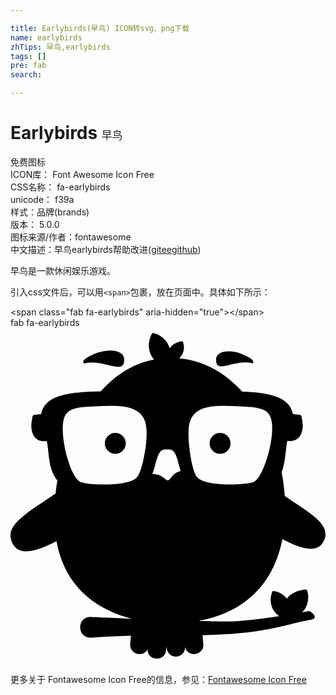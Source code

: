 ```yaml
---

title: Earlybirds(早鸟) ICON转svg、png下载
name: earlybirds
zhTips: 早鸟,earlybirds
tags: []
pre: fab
search: 

---
```


# Earlybirds  <small style="font-size: 60%;font-weight: 100">早鸟</small>


<div class="detail-page">
<p>
<span><span class="badge-success badge">免费图标</span> </span>
<br/>
<span>
ICON库：
<span class="badge-secondary badge">Font Awesome Icon Free</span> 
</span>
<br/>
<span>
CSS名称：
<span class="badge-secondary badge">fa-earlybirds</span> 
</span>
<br/>
<span>
unicode：
<span class="badge-secondary badge">f39a</span> 
<copy-btn content='f39a' btn-title=""></copy-btn>
<copy-btn :content='String.fromCodePoint(parseInt("f39a", 16))' btn-title="复制U"></copy-btn>
</span><br/><span>样式：<span class="badge-light badge">品牌(brands)</span></span>
<br/>
<span>
版本：
<span class="badge-secondary badge">5.0.0</span> 
</span>
<br/>
<span>图标来源/作者：<span class="badge-light badge">fontawesome</span></span> 
<br/>
<span class="zh-detail">中文描述：<span class="badge-primary badge">早鸟</span><span class="badge-primary badge">earlybirds</span><span class="help-link"><span>帮助改进</span>(<a href="https://gitee.com/liuwave/icon-helper/edit/master/json/fontawesome/brands/earlybirds.json" target="_blank" rel="noopener noreferrer">gitee</a><a href="https://github.com/liuwave/icon-helper/edit/master/json/fontawesome/brands/earlybirds.json" target="_blank" rel="noopener noreferrer">github</a></span>)</span><br/>
</p>
</div><div class="description description alert alert-light">早鸟是一款休闲娱乐游戏。</div>
<div class="alert alert-dark">
  <i class="fab fa-earlybirds fa-xs"></i>
  <i class="fab fa-earlybirds fa-sm"></i>
  <i class="fab fa-earlybirds fa-lg"></i>
  <i class="fab fa-earlybirds fa-2x"></i>
  <i class="fab fa-earlybirds fa-3x"></i>
  <i class="fab fa-earlybirds fa-5x"></i>
  <i class="fab fa-earlybirds fa-7x"></i>
</div>
<div>
  <p>引入css文件后，可以用<code>&lt;span&gt;</code>包裹，放在页面中。具体如下所示：    
  </p>
  <div class="alert alert-primary" style="font-size: 14px">
    &lt;span class="fab fa-earlybirds" aria-hidden="true"&gt;&lt;/span&gt;
    <copy-btn content='<span class="fab fa-earlybirds" aria-hidden="true"></span>'></copy-btn>
  </div>
  <div class="alert alert-secondary">
    <i class="fab fa-earlybirds"
    style="font-size: 24px"
    aria-hidden="true"></i> fab fa-earlybirds
    <copy-btn content="fab fa-earlybirds" btn-title="复制图标名称"></copy-btn>
  </div>
</div>
<div id="svg" class="svg-wrap">
<svg xmlns="http://www.w3.org/2000/svg" viewBox="0 0 480 512"><path d="M313.2 47.5c1.2-13 21.3-14 36.6-8.7.9.3 26.2 9.7 19 15.2-27.9-7.4-56.4 18.2-55.6-6.5zm-201 6.9c30.7-8.1 62 20 61.1-7.1-1.3-14.2-23.4-15.3-40.2-9.6-1 .3-28.7 10.5-20.9 16.7zM319.4 160c-8.8 0-16 7.2-16 16s7.2 16 16 16 16-7.2 16-16-7.2-16-16-16zm-159.7 0c-8.8 0-16 7.2-16 16s7.2 16 16 16 16-7.2 16-16-7.2-16-16-16zm318.5 163.2c-9.9 24-40.7 11-63.9-1.2-13.5 69.1-58.1 111.4-126.3 124.2.3.9-2-.1 24 1 33.6 1.4 63.8-3.1 97.4-8-19.8-13.8-11.4-37.1-9.8-38.1 1.4-.9 14.7 1.7 21.6 11.5 8.6-12.5 28.4-14.8 30.2-13.6 1.6 1.1 6.6 20.9-6.9 34.6 4.7-.9 8.2-1.6 9.8-2.1 2.6-.8 17.7 11.3 3.1 13.3-14.3 2.3-22.6 5.1-47.1 10.8-45.9 10.7-85.9 11.8-117.7 12.8l1 11.6c3.8 18.1-23.4 24.3-27.6 6.2.8 17.9-27.1 21.8-28.4-1l-.5 5.3c-.7 18.4-28.4 17.9-28.3-.6-7.5 13.5-28.1 6.8-26.4-8.5l1.2-12.4c-36.7.9-59.7 3.1-61.8 3.1-20.9 0-20.9-31.6 0-31.6 2.4 0 27.7 1.3 63.2 2.8-61.1-15.5-103.7-55-114.9-118.2-25 12.8-57.5 26.8-68.2.8-10.5-25.4 21.5-42.6 66.8-73.4.7-6.6 1.6-13.3 2.7-19.8-14.4-19.6-11.6-36.3-16.1-60.4-16.8 2.4-23.2-9.1-23.6-23.1.3-7.3 2.1-14.9 2.4-15.4 1.1-1.8 10.1-2 12.7-2.6 6-31.7 50.6-33.2 90.9-34.5 19.7-21.8 45.2-41.5 80.9-48.3C203.3 29 215.2 8.5 216.2 8c1.7-.8 21.2 4.3 26.3 23.2 5.2-8.8 18.3-11.4 19.6-10.7 1.1.6 6.4 15-4.9 25.9 40.3 3.5 72.2 24.7 96 50.7 36.1 1.5 71.8 5.9 77.1 34 2.7.6 11.6.8 12.7 2.6.3.5 2.1 8.1 2.4 15.4-.5 13.9-6.8 25.4-23.6 23.1-3.2 17.3-2.7 32.9-8.7 47.7 2.4 11.7 4 23.8 4.8 36.4 37 25.4 70.3 42.5 60.3 66.9zM207.4 159.9c.9-44-37.9-42.2-78.6-40.3-21.7 1-38.9 1.9-45.5 13.9-11.4 20.9 5.9 92.9 23.2 101.2 9.8 4.7 73.4 7.9 86.3-7.1 8.2-9.4 15-49.4 14.6-67.7zm52 58.3c-4.3-12.4-6-30.1-15.3-32.7-2-.5-9-.5-11 0-10 2.8-10.8 22.1-17 37.2 15.4 0 19.3 9.7 23.7 9.7 4.3 0 6.3-11.3 19.6-14.2zm135.7-84.7c-6.6-12.1-24.8-12.9-46.5-13.9-40.2-1.9-78.2-3.8-77.3 40.3-.5 18.3 5 58.3 13.2 67.8 13 14.9 76.6 11.8 86.3 7.1 15.8-7.6 36.5-78.9 24.3-101.3z"/></svg>
</div>
<detail full-name='fa-earlybirds'></detail>
    
<div><p>更多关于  Fontawesome Icon Free的信息，参见：<a target="_blank" href="https://iconhelper.cn/fontawesome.html">Fontawesome Icon Free</a>
</p></div>
